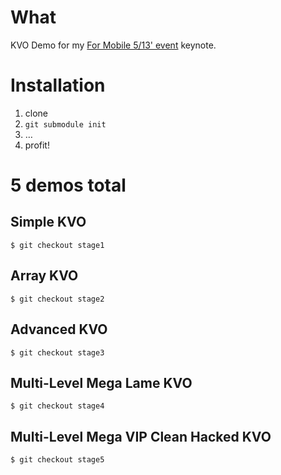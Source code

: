 # What

KVO Demo for my [For Mobile 5/13' event](http://srazy.info/for-mobile/3447 "Go!") keynote.

# Installation

1. clone
2. `git submodule init`
3. …
4. profit!

# 5 demos total

## Simple KVO

	$ git checkout stage1

## Array KVO

	$ git checkout stage2

## Advanced KVO

	$ git checkout stage3

## Multi-Level Mega Lame KVO

	$ git checkout stage4
	
## Multi-Level Mega VIP Clean Hacked KVO
	
	$ git checkout stage5
